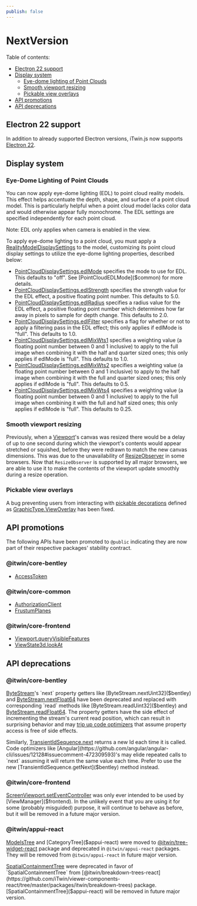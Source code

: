 ```yaml
---
publish: false
---
```

# NextVersion

Table of contents:

- [Electron 22 support](#electron-22-support)
- [Display system](#display-system)
  - [Eye-dome lighting of Point Clouds](#eye-dome-lighting-of-point-clouds)
  - [Smooth viewport resizing](#smooth-viewport-resizing)
  - [Pickable view overlays](#pickable-view-overlays)
- [API promotions](#api-promotions)
- [API deprecations](#api-deprecations)

## Electron 22 support

In addition to already supported Electron versions, iTwin.js now supports [Electron 22](https://www.electronjs.org/blog/electron-22-0).

## Display system

### Eye-Dome Lighting of Point Clouds

You can now apply eye-dome lighting (EDL) to point cloud reality models. This effect helps accentuate the depth, shape, and surface of a point cloud model. This is particularly helpful when a point cloud model lacks color data and would otherwise appear fully monochrome. The EDL settings are specified independently for each point cloud.

Note: EDL only applies when camera is enabled in the view.

To apply eye-dome lighting to a point cloud, you must apply a [RealityModelDisplaySettings]($common) to the model, customizing its point cloud display settings to utilize the eye-dome lighting properties, described below:

- [PointCloudDisplaySettings.edlMode]($common) specifies the mode to use for EDL. This defaults to "off". See [PointCloudEDLMode]($common) for more details.
- [PointCloudDisplaySettings.edlStrength]($common) specifies the strength value for the EDL effect, a positive floating point number. This defaults to 5.0.
- [PointCloudDisplaySettings.edlRadius]($common) specifies a radius value for the EDL effect, a positive floating point number which determines how far away in pixels to sample for depth change. This defaults to 2.0.
- [PointCloudDisplaySettings.edlFilter]($common) specifies a flag for whether or not to apply a filtering pass in the EDL effect; this only applies if edlMode is "full". This defaults to 1.0.
- [PointCloudDisplaySettings.edlMixWts1]($common) specifies a weighting value (a floating point number between 0 and 1 inclusive) to apply to the full image when combining it with the half and quarter sized ones; this only applies if edlMode is "full". This defaults to 1.0.
- [PointCloudDisplaySettings.edlMixWts2]($common) specifies a weighting value (a floating point number between 0 and 1 inclusive) to apply to the half image when combining it with the full and quarter sized ones; this only applies if edlMode is "full". This defaults to 0.5.
- [PointCloudDisplaySettings.edlMixWts4]($common) specifies a weighting value (a floating point number between 0 and 1 inclusive) to apply to the full image when combining it with the full and half sized ones; this only applies if edlMode is "full". This defaults to 0.25.

### Smooth viewport resizing

Previously, when a [Viewport]($frontend)'s canvas was resized there would be a delay of up to one second during which the viewport's contents would appear stretched or squished, before they were redrawn to match the new canvas dimensions. This was due to the unavailability of [ResizeObserver](https://developer.mozilla.org/en-US/docs/Web/API/ResizeObserver) in some browsers. Now that `ResizeObserver` is supported by all major browsers, we are able to use it to make the contents of the viewport update smoothly during a resize operation.

### Pickable view overlays

A bug preventing users from interacting with [pickable decorations](../learning/frontend/ViewDecorations.md#pickable-view-graphic-decorations) defined as [GraphicType.ViewOverlay]($frontend) has been fixed.

## API promotions

The following APIs have been promoted to `@public` indicating they are now part of their respective packages' stability contract.

### @itwin/core-bentley

- [AccessToken]($bentley)

### @itwin/core-common

- [AuthorizationClient]($common)
- [FrustumPlanes]($common)

### @itwin/core-frontend

- [Viewport.queryVisibleFeatures]($frontend)
- [ViewState3d.lookAt]($frontend)

## API deprecations

### @itwin/core-bentley

[ByteStream]($bentley)'s `next` property getters like [ByteStream.nextUint32]($bentley) and [ByteStream.nextFloat64]($bentley) have been deprecated and replaced with corresponding `read` methods like [ByteStream.readUint32]($bentley) and [ByteStream.readFloat64]($bentley). The property getters have the side effect of incrementing the stream's current read position, which can result in surprising behavior and may [trip up code optimizers](https://github.com/angular/angular-cli/issues/12128#issuecomment-472309593) that assume property access is free of side effects.

Similarly, [TransientIdSequence.next]($bentley) returns a new Id each time it is called. Code optimizers like [Angular](https://github.com/angular/angular-cli/issues/12128#issuecomment-472309593)'s may elide repeated calls to `next` assuming it will return the same value each time. Prefer to use the new [TransientIdSequence.getNext]($bentley) method instead.

### @itwin/core-frontend

[ScreenViewport.setEventController]($frontend) was only ever intended to be used by [ViewManager]($frontend). In the unlikely event that you are using it for some (probably misguided) purpose, it will continue to behave as before, but it will be removed in a future major version.

### @itwin/appui-react

[ModelsTree]($appui-react) and [CategoryTree]($appui-react) were moved to [@itwin/tree-widget-react](https://github.com/iTwin/viewer-components-react/tree/master/packages/itwin/tree-widget) package and deprecated in `@itwin/appui-react` packages. They will be removed from `@itwin/appui-react` in future major version.

[SpatialContainmentTree]($appui-react) were deprecated in favor of `SpatialContainmentTree` from [@itwin/breakdown-trees-react](https://github.com/iTwin/viewer-components-react/tree/master/packages/itwin/breakdown-trees) package. [SpatialContainmentTree]($appui-react) will be removed in future major version.
